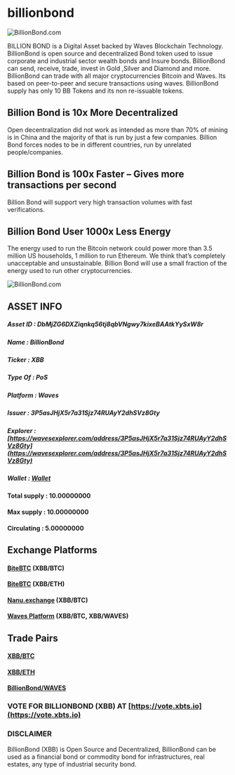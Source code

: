 # billionbond
![BillionBond.com](https://billionbond.com/wp-content/uploads/2018/07/cropped-BillionBond-2.png)

BILLION BOND is a Digital Asset backed by Waves Blockchain Technology. BillionBond is open source and decentralized Bond token used to issue corporate and industrial sector wealth bonds and Insure bonds. BillionBond can send, receive, trade, invest in Gold ,Silver and Diamond and more. BillionBond can trade with all major cryptocurrencies Bitcoin and Waves. Its based on peer-to-peer and secure transactions using waves. BillionBond supply has only 10 BB Tokens and its non re-issuable tokens.

## Billion Bond is 10x More Decentralized

Open decentralization did not work as intended as more than 70% of mining is in China and the majority of that is run by just a few companies. Billion Bond forces nodes to be in different countries, run by unrelated people/companies.

## Billion Bond is 100x Faster – Gives more transactions per second
Billion Bond will support very high transaction volumes with fast verifications.

## Billion Bond User 1000x Less Energy
The energy used to run the Bitcoin network could power more than 3.5 million US households, 1 million to run Ethereum. We think that’s completely unacceptable and unsustainable. Billion Bond will use a small fraction of the energy used to run other cryptocurrencies.

![BillionBond.com](https://billionbond.com/wp-content/uploads/2018/12/bb-logo.png)

## ASSET INFO
##### Asset ID          : DbMjZG6DXZiqnkq56tj8qbVNgwy7kixeBAAtkYySxW8r
##### Name              : BillionBond
##### Ticker            : XBB
##### Type Of           : PoS
##### Platform          : Waves
##### Issuer            : 3P5asJHjX5r7a31Sjz74RUAyY2dhSVz8Gty
##### Explorer          : [https://wavesexplorer.com/address/3P5asJHjX5r7a31Sjz74RUAyY2dhSVz8Gty](https://wavesexplorer.com/address/3P5asJHjX5r7a31Sjz74RUAyY2dhSVz8Gty)
##### Wallet          : [Wallet](https://wallet.billionbond.com/)
#### Total supply      : 10.00000000
#### Max supply        : 10.00000000
#### Circulating       : 5.00000000 

## Exchange Platforms
#### [BiteBTC](https://bitebtc.com/trade/xbb_btc) (XBB/BTC)
#### [BiteBTC](https://bitebtc.com/trade/xbb_eth) (XBB/ETH)
#### [Nanu.exchange](https://nanu.exchange/exchange#btc_xbb) (XBB/BTC)
#### [Waves Platform](https://client.wavesplatform.com) (XBB/BTC, XBB/WAVES)

## Trade Pairs
#### [XBB/BTC](https://bitebtc.com/trade/xbb_btc)
#### [XBB/ETH](https://bitebtc.com/trade/xbb_eth)
#### [BillionBond/WAVES](https://client.wavesplatform.com/)

### VOTE FOR BILLIONBOND (XBB) AT [https://vote.xbts.io](https://vote.xbts.io)

### DISCLAIMER
BillionBond (XBB) is Open Source and Decentralized, BillionBond can be used as a financial bond or commodity bond for infrastructures, real estates, any type of industrial security bond. 

